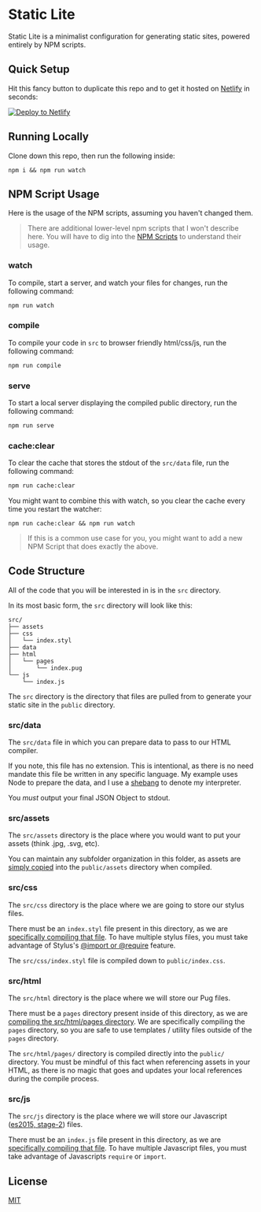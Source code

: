 # Static Lite

Static Lite is a minimalist configuration for generating static sites, powered entirely by NPM scripts.

## Quick Setup

Hit this fancy button to duplicate this repo and to get it hosted on [Netlify](https://www.netlify.com) in seconds:

[![Deploy to Netlify](https://www.netlify.com/img/deploy/button.svg)](https://app.netlify.com/start/deploy?repository=https://github.com/BrandonRomano/static-lite)

## Running Locally

Clone down this repo, then run the following inside:

```
npm i && npm run watch
```

## NPM Script Usage

Here is the usage of the NPM scripts, assuming you haven't changed them.

> There are additional lower-level npm scripts that I won't describe here.  You will have to dig into the [NPM Scripts](https://github.com/BrandonRomano/static-lite/blob/master/package.json#L36-L48) to understand their usage.

### watch

To compile, start a server, and watch your files for changes, run the following command:

```sh
npm run watch
```

### compile

To compile your code in `src` to browser friendly html/css/js, run the following command:

```sh
npm run compile
```

### serve

To start a local server displaying the compiled public directory, run the following command:

```sh
npm run serve
```

### cache:clear

To clear the cache that stores the stdout of the `src/data` file, run the following command:

```sh
npm run cache:clear
```

You might want to combine this with watch, so you clear the cache every time you restart the watcher:

```
npm run cache:clear && npm run watch
```

> If this is a common use case for you, you might want to add a new NPM Script that does exactly the above.

## Code Structure

All of the code that you will be interested in is in the `src` directory.

In its most basic form, the `src` directory will look like this:

```
src/
├── assets
├── css
│   └── index.styl
├── data
├── html
│   └── pages
│       └── index.pug
└── js
    └── index.js
```

The `src` directory is the directory that files are pulled from to generate your static site in the `public` directory.

### src/data

The `src/data` file in which you can prepare data to pass to our HTML compiler.

If you note, this file has no extension.  This is intentional, as there is no need mandate this file be written in any specific language.  My example uses Node to prepare the data, and I use a [shebang](https://github.com/BrandonRomano/static-lite/blob/master/src/data#L1) to denote my interpreter.

You _must_ output your final JSON Object to stdout.

### src/assets

The `src/assets` directory is the place where you would want to put your assets (think .jpg, .svg, etc).

You can maintain any subfolder organization in this folder, as assets are [simply copied](https://github.com/BrandonRomano/static-lite/blob/master/package.json#L45) into the `public/assets` directory when compiled.

### src/css

The `src/css` directory is the place where we are going to store our stylus files.

There must be an `index.styl` file present in this directory, as we are [specifically compiling that file](https://github.com/BrandonRomano/static-lite/blob/master/package.json#L43).  To have multiple stylus files, you must take advantage of Stylus's [@import or @require](http://stylus-lang.com/docs/import.html) feature.

The `src/css/index.styl` file is compiled down to `public/index.css`.

### src/html

The `src/html` directory is the place where we will store our Pug files.

There must be a `pages` directory present inside of this directory, as we are [compiling the src/html/pages directory](https://github.com/BrandonRomano/static-lite/blob/master/package.json#L44).  We are specifically compiling the `pages` directory, so you are safe to use templates / utility files outside of the `pages` directory.

The `src/html/pages/` directory is compiled directly into the `public/` directory.  You must be mindful of this fact when referencing assets in your HTML, as there is no magic that goes and updates your local references during the compile process.

### src/js

The `src/js` directory is the place where we will store our Javascript ([es2015, stage-2](https://github.com/BrandonRomano/static-lite/blob/master/package.json#L13-L16)) files.

There must be an `index.js` file present in this directory, as we are [specifically compiling that file](https://github.com/BrandonRomano/static-lite/blob/master/package.json#L42).  To have multiple Javascript files, you must take advantage of Javascripts `require` or `import`.

## License

[MIT](./LICENSE.md)
